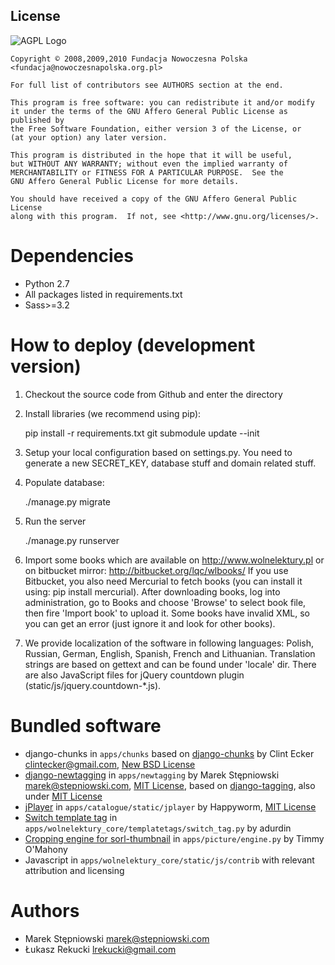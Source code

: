 License
-------

  ![AGPL Logo](http://www.gnu.org/graphics/agplv3-155x51.png)
    
    Copyright © 2008,2009,2010 Fundacja Nowoczesna Polska <fundacja@nowoczesnapolska.org.pl>
    
    For full list of contributors see AUTHORS section at the end. 

    This program is free software: you can redistribute it and/or modify
    it under the terms of the GNU Affero General Public License as published by
    the Free Software Foundation, either version 3 of the License, or
    (at your option) any later version.

    This program is distributed in the hope that it will be useful,
    but WITHOUT ANY WARRANTY; without even the implied warranty of
    MERCHANTABILITY or FITNESS FOR A PARTICULAR PURPOSE.  See the
    GNU Affero General Public License for more details.

    You should have received a copy of the GNU Affero General Public License
    along with this program.  If not, see <http://www.gnu.org/licenses/>.
    
Dependencies
============

 * Python 2.7
 * All packages listed in requirements.txt
 * Sass>=3.2

How to deploy (development version)
=============

1. Checkout the source code from Github and enter the directory
2. Install libraries (we recommend using pip):

    pip install -r requirements.txt
    git submodule update --init

3. Setup your local configuration based on settings.py. You need to generate a new SECRET_KEY, database stuff and domain related stuff.
4. Populate database:
    
    ./manage.py migrate

5. Run the server

   ./manage.py runserver

    
6. Import some books which are available on http://www.wolnelektury.pl or on bitbucket mirror: http://bitbucket.org/lqc/wlbooks/
   If you use Bitbucket, you also need Mercurial to fetch books (you can install it using: pip install mercurial).
   After downloading books, log into administration, go to Books and choose 'Browse' to select book file,
   then fire 'Import book' to upload it. Some books have invalid XML, so you can get an error
   (just ignore it and look for other books).
   
7. We provide localization of the software in following languages: Polish, Russian, German, English, Spanish, French and Lithuanian.
   Translation strings are based on gettext and can be found under 'locale' dir.
   There are also JavaScript files for jQuery countdown plugin (static/js/jquery.countdown-*.js).

Bundled software
================

* django-chunks
  in `apps/chunks`
  based on [django-chunks](http://code.google.com/p/django-chunks/)
  by Clint Ecker <clintecker@gmail.com>,
  [New BSD License](http://www.opensource.org/licenses/bsd-license.php)
* [django-newtagging](http://www.bitbucket.org/zuber/django-newtagging/)
  in `apps/newtagging`
  by Marek Stępniowski <marek@stepniowski.com>,
  [MIT License](http://www.opensource.org/licenses/mit-license.php),
  based on [django-tagging](http://code.google.com/p/django-tagging/), also under [MIT License](http://www.opensource.org/licenses/mit-license.php)
* [jPlayer](http://jplayer.org/)
  in `apps/catalogue/static/jplayer`
  by Happyworm,
  [MIT License](http://opensource.org/licenses/MIT)
* [Switch template tag](http://djangosnippets.org/snippets/967/)
  in `apps/wolnelektury_core/templatetags/switch_tag.py`
  by adurdin
* [Cropping engine for sorl-thumbnail](http://timmyomahony.com/blog/custom-cropping-engine-sorl-thumbnail/)
  in `apps/picture/engine.py`
  by Timmy O'Mahony
* Javascript in `apps/wolnelektury_core/static/js/contrib`
  with relevant attribution and licensing
  


Authors
=======
 * Marek Stępniowski  <marek@stepniowski.com>
 * Łukasz Rekucki <lrekucki@gmail.com>
